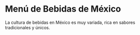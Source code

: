 # Menú de Bebidas de México


La cultura de bebidas en México es muy variada, rica en sabores tradicionales y únicos. 
